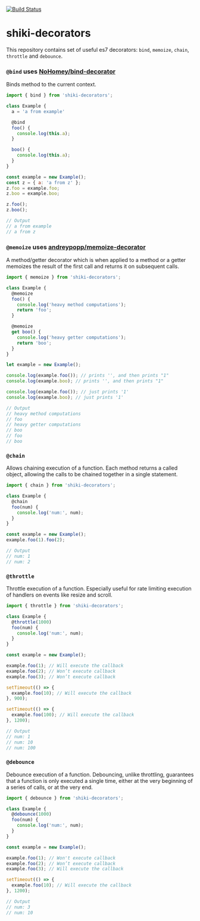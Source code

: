 [![Build Status](https://travis-ci.com/shikimori/shiki-decorators.svg?branch=master)](https://travis-ci.com/shikimori/shiki-decorators)

# shiki-decorators
This repository contains set of useful es7 decorators: `bind`, `memoize`, `chain`, `throttle` and `debounce`.

### `@bind` uses [NoHomey/bind-decorator](https://github.com/NoHomey/bind-decorator)
Binds method to the current context.

```js
import { bind } from 'shiki-decorators';

class Example {
  a = 'a from example'

  @bind
  foo() {
    console.log(this.a);
  }

  boo() {
    console.log(this.a);
  }
}

const example = new Example();
const z = { a: 'a from z' };
z.foo = example.foo;
z.boo = example.boo;

z.foo();
z.boo();

// Output
// a from example
// a from z
```


### `@memoize` uses [andreypopp/memoize-decorator](https://github.com/andreypopp/memoize-decorator)
A method/getter decorator which is when applied to a method or a getter
memoizes the result of the first call and returns it on subsequent calls.

```js
import { memoize } from 'shiki-decorators';

class Example {
  @memoize
  foo() {
    console.log('heavy method computations');
    return 'foo';
  }

  @memoize
  get boo() {
    console.log('heavy getter computations');
    return 'boo';
  }
}

let example = new Example();

console.log(example.foo()); // prints '', and then prints "1"
console.log(example.boo); // prints '', and then prints "1"

console.log(example.foo()); // just prints '1'
console.log(example.boo); // just prints '1'

// Output
// heavy method computations
// foo
// heavy getter computations
// boo
// foo
// boo
```

### `@chain`
Allows chaining execution of a function. Each method returns a called object,
allowing the calls to be chained together in a single statement.

```js
import { chain } from 'shiki-decorators';

class Example {
  @chain
  foo(num) {
    console.log('num:', num);
  }
}

const example = new Example();
example.foo(1).foo(2);

// Output
// num: 1
// num: 2
```


### `@throttle`
Throttle execution of a function. Especially useful for rate limiting execution of handlers on events like resize and scroll.

```js
import { throttle } from 'shiki-decorators';

class Example {
  @throttle(1000)
  foo(num) {
    console.log('num:', num);
  }
}

const example = new Example();

example.foo(1); // Will execute the callback
example.foo(2); // Won’t execute callback
example.foo(3); // Won’t execute callback

setTimeout(() => {
  example.foo(10); // Will execute the callback
}, 900);

setTimeout(() => {
  example.foo(100); // Will execute the callback
}, 1200);

// Output
// num: 1
// num: 10
// num: 100
```


### `@debounce`
Debounce execution of a function. Debouncing, unlike throttling, guarantees that
a function is only executed a single time, either at the very beginning of a
series of calls, or at the very end.
```js
import { debounce } from 'shiki-decorators';

class Example {
  @debounce(1000)
  foo(num) {
    console.log('num:', num);
  }
}

const example = new Example();

example.foo(1); // Won't execute callback
example.foo(2); // Won’t execute callback
example.foo(3); // Will execute the callback

setTimeout(() => {
  example.foo(10); // Will execute the callback
}, 1200);

// Output
// num: 3
// num: 10
```

